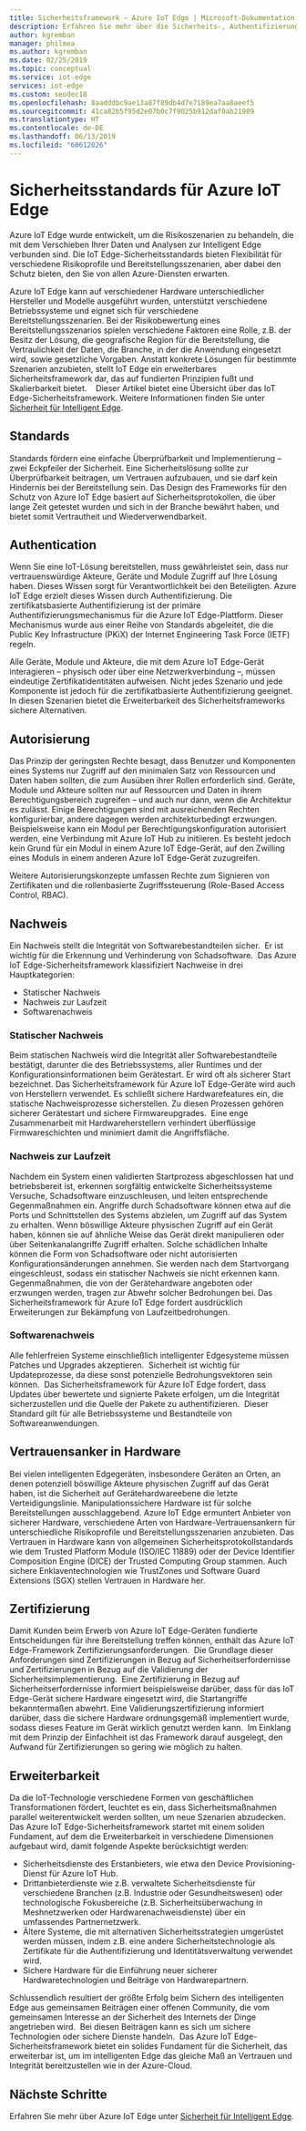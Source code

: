 ```yaml
---
title: Sicherheitsframework – Azure IoT Edge | Microsoft-Dokumentation
description: Erfahren Sie mehr über die Sicherheits-, Authentifizierungs- und Autorisierungsstandards, die bei der Entwicklung von Azure IoT Edge verwendet wurden und die Sie bei der Entwicklung Ihrer Lösung berücksichtigen sollten.
author: kgremban
manager: philmea
ms.author: kgremban
ms.date: 02/25/2019
ms.topic: conceptual
ms.service: iot-edge
services: iot-edge
ms.custom: seodec18
ms.openlocfilehash: 8aadddbc9ae13a87f89db4d7e7189ea7aa8aeef5
ms.sourcegitcommit: 41ca82b5f95d2e07b0c7f9025b912daf0ab21909
ms.translationtype: HT
ms.contentlocale: de-DE
ms.lasthandoff: 06/13/2019
ms.locfileid: "60612026"
---
```

# <a name="security-standards-for-azure-iot-edge"></a>Sicherheitsstandards für Azure IoT Edge

Azure IoT Edge wurde entwickelt, um die Risikoszenarien zu behandeln, die mit dem Verschieben Ihrer Daten und Analysen zur Intelligent Edge verbunden sind. Die IoT Edge-Sicherheitsstandards bieten Flexibilität für verschiedene Risikoprofile und Bereitstellungsszenarien, aber dabei den Schutz bieten, den Sie von allen Azure-Diensten erwarten. 

Azure IoT Edge kann auf verschiedener Hardware unterschiedlicher Hersteller und Modelle ausgeführt wurden, unterstützt verschiedene Betriebssysteme und eignet sich für verschiedene Bereitstellungsszenarien. Bei der Risikobewertung eines Bereitstellungsszenarios spielen verschiedene Faktoren eine Rolle, z.B. der Besitz der Lösung, die geografische Region für die Bereitstellung, die Vertraulichkeit der Daten, die Branche, in der die Anwendung eingesetzt wird, sowie gesetzliche Vorgaben. Anstatt konkrete Lösungen für bestimmte Szenarien anzubieten, stellt IoT Edge ein erweiterbares Sicherheitsframework dar, das auf fundierten Prinzipien fußt und Skalierbarkeit bietet. 
 
Dieser Artikel bietet eine Übersicht über das IoT Edge-Sicherheitsframework. Weitere Informationen finden Sie unter [Sicherheit für Intelligent Edge](https://azure.microsoft.com/blog/securing-the-intelligent-edge/).

## <a name="standards"></a>Standards

Standards fördern eine einfache Überprüfbarkeit und Implementierung – zwei Eckpfeiler der Sicherheit. Eine Sicherheitslösung sollte zur Überprüfbarkeit beitragen, um Vertrauen aufzubauen, und sie darf kein Hindernis bei der Bereitstellung sein. Das Design des Frameworks für den Schutz von Azure IoT Edge basiert auf Sicherheitsprotokollen, die über lange Zeit getestet wurden und sich in der Branche bewährt haben, und bietet somit Vertrautheit und Wiederverwendbarkeit. 

## <a name="authentication"></a>Authentication

Wenn Sie eine IoT-Lösung bereitstellen, muss gewährleistet sein, dass nur vertrauenswürdige Akteure, Geräte und Module Zugriff auf Ihre Lösung haben. Dieses Wissen sorgt für Verantwortlichkeit bei den Beteiligten. Azure IoT Edge erzielt dieses Wissen durch Authentifizierung. Die zertifikatsbasierte Authentifizierung ist der primäre Authentifizierungsmechanismus für die Azure IoT Edge-Plattform. Dieser Mechanismus wurde aus einer Reihe von Standards abgeleitet, die die Public Key Infrastructure (PKiX) der Internet Engineering Task Force (IETF) regeln.     

Alle Geräte, Module und Akteure, die mit dem Azure IoT Edge-Gerät interagieren – physisch oder über eine Netzwerkverbindung –, müssen eindeutige Zertifikatidentitäten aufweisen. Nicht jedes Szenario und jede Komponente ist jedoch für die zertifikatbasierte Authentifizierung geeignet. In diesen Szenarien bietet die Erweiterbarkeit des Sicherheitsframeworks sichere Alternativen. 

## <a name="authorization"></a>Autorisierung

Das Prinzip der geringsten Rechte besagt, dass Benutzer und Komponenten eines Systems nur Zugriff auf den minimalen Satz von Ressourcen und Daten haben sollten, die zum Ausüben ihrer Rollen erforderlich sind. Geräte, Module und Akteure sollten nur auf Ressourcen und Daten in ihrem Berechtigungsbereich zugreifen – und auch nur dann, wenn die Architektur es zulässt. Einige Berechtigungen sind mit ausreichenden Rechten konfigurierbar, andere dagegen werden architekturbedingt erzwungen.  Beispielsweise kann ein Modul per Berechtigungskonfiguration autorisiert werden, eine Verbindung mit Azure IoT Hub zu initiieren. Es besteht jedoch kein Grund für ein Modul in einem Azure IoT Edge-Gerät, auf den Zwilling eines Moduls in einem anderen Azure IoT Edge-Gerät zuzugreifen.

Weitere Autorisierungskonzepte umfassen Rechte zum Signieren von Zertifikaten und die rollenbasierte Zugriffssteuerung (Role-Based Access Control, RBAC). 

## <a name="attestation"></a>Nachweis

Ein Nachweis stellt die Integrität von Softwarebestandteilen sicher.  Er ist wichtig für die Erkennung und Verhinderung von Schadsoftware.  Das Azure IoT Edge-Sicherheitsframework klassifiziert Nachweise in drei Hauptkategorien:

* Statischer Nachweis
* Nachweis zur Laufzeit
* Softwarenachweis

### <a name="static-attestation"></a>Statischer Nachweis

Beim statischen Nachweis wird die Integrität aller Softwarebestandteile bestätigt, darunter die des Betriebssystems, aller Runtimes und der Konfigurationsinformationen beim Gerätestart. Er wird oft als sicherer Start bezeichnet. Das Sicherheitsframework für Azure IoT Edge-Geräte wird auch von Herstellern verwendet. Es schließt sichere Hardwarefeatures ein, die statische Nachweisprozesse sicherstellen. Zu diesen Prozessen gehören sicherer Gerätestart und sichere Firmwareupgrades.  Eine enge Zusammenarbeit mit Hardwareherstellern verhindert überflüssige Firmwareschichten und minimiert damit die Angriffsfläche. 

### <a name="runtime-attestation"></a>Nachweis zur Laufzeit

Nachdem ein System einen validierten Startprozess abgeschlossen hat und betriebsbereit ist, erkennen sorgfältig entwickelte Sicherheitssysteme Versuche, Schadsoftware einzuschleusen, und leiten entsprechende Gegenmaßnahmen ein. Angriffe durch Schadsoftware können etwa auf die Ports und Schnittstellen des Systems abzielen, um Zugriff auf das System zu erhalten. Wenn böswillige Akteure physischen Zugriff auf ein Gerät haben, können sie auf ähnliche Weise das Gerät direkt manipulieren oder über Seitenkanalangriffe Zugriff erhalten. Solche schädlichen Inhalte können die Form von Schadsoftware oder nicht autorisierten Konfigurationsänderungen annehmen. Sie werden nach dem Startvorgang eingeschleust, sodass ein statischer Nachweis sie nicht erkennen kann. Gegenmaßnahmen, die von der Gerätehardware angeboten oder erzwungen werden, tragen zur Abwehr solcher Bedrohungen bei.  Das Sicherheitsframework für Azure IoT Edge fordert ausdrücklich Erweiterungen zur Bekämpfung von Laufzeitbedrohungen.  

### <a name="software-attestation"></a>Softwarenachweis

Alle fehlerfreien Systeme einschließlich intelligenter Edgesysteme müssen Patches und Upgrades akzeptieren.  Sicherheit ist wichtig für Updateprozesse, da diese sonst potenzielle Bedrohungsvektoren sein können.  Das Sicherheitsframework für Azure IoT Edge fordert, dass Updates über bewertete und signierte Pakete erfolgen, um die Integrität sicherzustellen und die Quelle der Pakete zu authentifizieren.  Dieser Standard gilt für alle Betriebssysteme und Bestandteile von Softwareanwendungen. 

## <a name="hardware-root-of-trust"></a>Vertrauensanker in Hardware

Bei vielen intelligenten Edgegeräten, insbesondere Geräten an Orten, an denen potenziell böswillige Akteure physischen Zugriff auf das Gerät haben, ist die Sicherheit auf Gerätehardwareebene die letzte Verteidigungslinie. Manipulationssichere Hardware ist für solche Bereitstellungen ausschlaggebend. Azure IoT Edge ermuntert Anbieter von sicherer Hardware, verschiedene Arten von Hardware-Vertrauensankern für unterschiedliche Risikoprofile und Bereitstellungsszenarien anzubieten. Das Vertrauen in Hardware kann von allgemeinen Sicherheitsprotokollstandards wie dem Trusted Platform Module (ISO/IEC 11889) oder der Device Identifier Composition Engine (DICE) der Trusted Computing Group stammen. Auch sichere Enklaventechnologien wie TrustZones und Software Guard Extensions (SGX) stellen Vertrauen in Hardware her. 

## <a name="certification"></a>Zertifizierung

Damit Kunden beim Erwerb von Azure IoT Edge-Geräten fundierte Entscheidungen für ihre Bereitstellung treffen können, enthält das Azure IoT Edge-Framework Zertifizierungsanforderungen.  Die Grundlage dieser Anforderungen sind Zertifizierungen in Bezug auf Sicherheitserfordernisse und Zertifizierungen in Bezug auf die Validierung der Sicherheitsimplementierung.  Eine Zertifizierung in Bezug auf Sicherheitserfordernisse informiert beispielsweise darüber, dass für das IoT Edge-Gerät sichere Hardware eingesetzt wird, die Startangriffe bekanntermaßen abwehrt. Eine Validierungszertifizierung informiert darüber, dass die sichere Hardware ordnungsgemäß implementiert wurde, sodass dieses Feature im Gerät wirklich genutzt werden kann.  Im Einklang mit dem Prinzip der Einfachheit ist das Framework darauf ausgelegt, den Aufwand für Zertifizierungen so gering wie möglich zu halten.   

## <a name="extensibility"></a>Erweiterbarkeit

Da die IoT-Technologie verschiedene Formen von geschäftlichen Transformationen fördert, leuchtet es ein, dass Sicherheitsmaßnahmen parallel weiterentwickelt werden sollten, um neue Szenarien abzudecken.  Das Azure IoT Edge-Sicherheitsframework startet mit einem soliden Fundament, auf dem die Erweiterbarkeit in verschiedene Dimensionen aufgebaut wird, damit folgende Aspekte berücksichtigt werden: 

* Sicherheitsdienste des Erstanbieters, wie etwa den Device Provisioning-Dienst für Azure IoT Hub.
* Drittanbieterdienste wie z.B. verwaltete Sicherheitsdienste für verschiedene Branchen (z.B. Industrie oder Gesundheitswesen) oder technologische Fokusbereiche (z.B. Sicherheitsüberwachung in Meshnetzwerken oder Hardwarenachweisdienste) über ein umfassendes Partnernetzwerk.
* Ältere Systeme, die mit alternativen Sicherheitsstrategien umgerüstet werden müssen, indem z.B. eine andere Sicherheitstechnologie als Zertifikate für die Authentifizierung und Identitätsverwaltung verwendet wird.
* Sichere Hardware für die Einführung neuer sicherer Hardwaretechnologien und Beiträge von Hardwarepartnern.

Schlussendlich resultiert der größte Erfolg beim Sichern des intelligenten Edge aus gemeinsamen Beiträgen einer offenen Community, die vom gemeinsamen Interesse an der Sicherheit des Internets der Dinge angetrieben wird.  Bei diesen Beiträgen kann es sich um sichere Technologien oder sichere Dienste handeln.  Das Azure IoT Edge-Sicherheitsframework bietet ein solides Fundament für die Sicherheit, das erweiterbar ist, um im intelligenten Edge das gleiche Maß an Vertrauen und Integrität bereitzustellen wie in der Azure-Cloud.  

## <a name="next-steps"></a>Nächste Schritte

Erfahren Sie mehr über Azure IoT Edge unter [Sicherheit für Intelligent Edge](https://azure.microsoft.com/blog/securing-the-intelligent-edge/).
